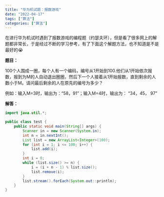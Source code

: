 ```yaml
---
title: "华为机试题：报数游戏"
date: "2022-04-17"
tags: ["算法"]
categories: ["算法"]
---
```


在进行华为机试时遇到了报数游戏的编程题（约瑟夫环），但是看了很多网上的解题都非常长，于是经过不断的学习参考，有了下面这个解题方法，也不知道是不是最好的😭

**题目：**

100个人围成一圈，每个人有一个编码，编号从1开始到100.他们从1开始依次报数，报到为M的人自动退出圈圈，然后下一个人接着从1开始报数，直到剩余的人数小于M。请问最后剩余的人在原先的编号为多少？

例如：输入M=3时，输出为：“58，91”；输入M=4时，输出为： “34，45， 97”

**解答：**

```java
import java.util.*;

public class test {
    public static void main(String[] args) {
        Scanner in = new Scanner(System.in);
        int n = in.nextInt();
        List list = new ArrayList<Integer>(100);
        for (int i = 1; i <= 100; i++) {
            list.add(i);
        }
        int i = 0;
        while (list.size() >= n) {
            i = (i + n - 1) % list.size();
            list.remove(i);
        }
        list.stream().forEach(System.out::println);
    }
}
```